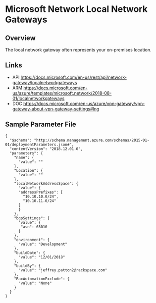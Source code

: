 # Microsoft Network Local Network Gateways

## Overview
The local network gateway often represents your on-premises location.

## Links
- API https://docs.microsoft.com/en-us/rest/api/network-gateway/localnetworkgateways
- ARM https://docs.microsoft.com/en-us/azure/templates/microsoft.network/2018-08-01/localnetworkgateways
- DOC https://docs.microsoft.com/en-us/azure/vpn-gateway/vpn-gateway-about-vpn-gateway-settings#lng

## Sample Parameter File
```
{
  "$schema": "http://schema.management.azure.com/schemas/2015-01-01/deploymentParameters.json#",
  "contentVersion": "2018.12.01.0",
  "parameters": {
    "name": {
      "value": ""
    },
    "Location": {
      "value": ""
    },
    "localNetworkAddressSpace": {
      "value": {
	  "addressPrefixes": [
        "10.10.10.0/24",
		"10.10.11.0/24"
      ]
	  }
    },
    "bgpSettings": {
      "value": {
	   "asn": 65010
	  }
    },
    "environment": {
      "value": "Development"
    },
    "buildDate": {
      "value": "12/01/2018"
    },
    "buildBy": {
      "value": "jeffrey.patton2@rackspace.com"
    },
    "RaxAutomationExclude": {
      "value": "None"
    }
  }
}
```